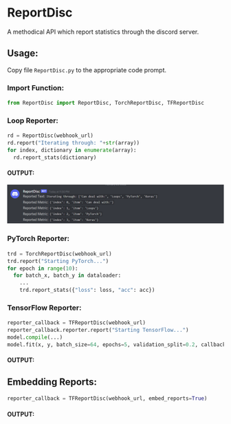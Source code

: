 # ReportDisc
A methodical API which report statistics through the discord server.

## Usage:
Copy file `ReportDisc.py` to the appropriate code prompt.

### Import Function:

```py
from ReportDisc import ReportDisc, TorchReportDisc, TFReportDisc
```

### Loop Reporter:

```py
rd = ReportDisc(webhook_url)
rd.report("Iterating through: "+str(array))
for index, dictionary in enumerate(array):
  rd.report_stats(dictionary)
```

#### OUTPUT:
![loop-without-embed](/images/loop_without_embed.PNG)

### PyTorch Reporter:


```py
trd = TorchReportDisc(webhook_url)
trd.report("Starting PyTorch...")
for epoch in range(10):
  for batch_x, batch_y in dataloader:
    ...
    trd.report_stats({"loss": loss, "acc": acc})
```

### TensorFlow Reporter:

```py
reporter_callback = TFReportDisc(webhook_url)
reporter_callback.reporter.report("Starting TensorFlow...")
model.compile(...)
model.fit(x, y, batch_size=64, epochs=5, validation_split=0.2, callbacks=[reporter_callback])
```

#### OUTPUT:



## Embedding Reports:

```py
reporter_callback = TFReportDisc(webhook_url, embed_reports=True)
```

#### OUTPUT:

